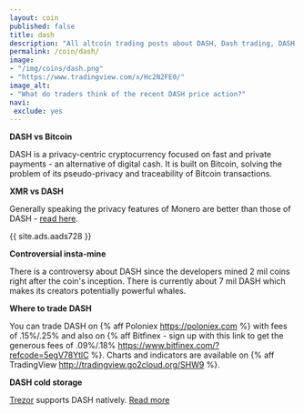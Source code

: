 ```yaml
---
layout: coin
published: false
title: dash
description: "All altcoin trading posts about DASH, Dash trading, DASH hodling."
permalink: /coin/dash/
image:
- "/img/coins/dash.png"
- "https://www.tradingview.com/x/Hc2N2FE0/"
image_alt:
- "What do traders think of the recent DASH price action?"
navi:
 exclude: yes
---
```


**DASH vs Bitcoin**

DASH is a privacy-centric cryptocurrency focused on fast and private payments - an alternative of digital cash. It is built on Bitcoin, solving the problem of its pseudo-privacy and traceability of Bitcoin transactions.

**XMR vs DASH**

Generally speaking the privacy features of Monero are better than those of DASH - [read here](https://www.altcointrading.net/private-altcoins-dash-monero/).

{{ site.ads.aads728 }}


**Controversial insta-mine**

There is a controversy about DASH since the developers mined 2 mil coins right after the coin's inception. There is currently about 7 mil DASH which makes its creators potentially powerful whales.

**Where to trade DASH**

You can trade DASH on {% aff Poloniex https://poloniex.com %} with fees of .15%/.25% and also on {% aff Bitfinex - sign up with this link to get the generous fees of .09%/.18% https://www.bitfinex.com/?refcode=5egV78YtlC %}. Charts and indicators are available on {% aff TradingView http://tradingview.go2cloud.org/SHW9 %}.

**DASH cold storage**

<a rel="nofollow" target="_blank" href="https://shop.trezor.io?a=fany@tutanota.com">Trezor</a> supports DASH natively. <a target="_blank" href="https://blog.trezor.io/multi-currency-support-bitcoin-dash-and-zcash-in-trezor-wallet-7377d812112a#.fe76qc6og">Read more</a>
